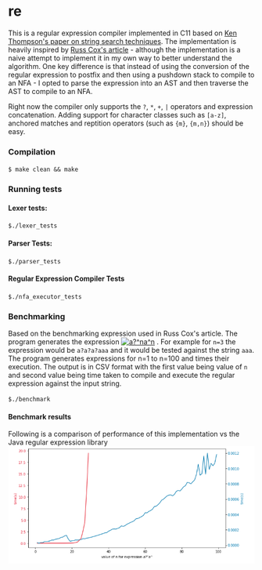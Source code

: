 # re
This is a regular expression compiler implemented in C11 based on [Ken Thompson's paper on string search techniques](https://dl.acm.org/doi/pdf/10.1145/363347.363387).
The implementation is heavily inspired by [Russ Cox's article](https://swtch.com/~rsc/regexp/regexp1.html) -
although the implementation is a naive attempt to implement
it in my own way to better understand the algorithm.
One key difference is that instead of using the conversion of the regular
expression to postfix and then using a pushdown stack to compile to an NFA - I opted to parse the expression into an AST
and then traverse the AST to compile to an NFA.

Right now the compiler only supports the `?`, `*`, `+`, `|` operators and expression concatenation. Adding support for character classes such as `[a-z]`, anchored matches and reptition operators (such as `{m}`, `{m,n}`) should be easy.

### Compilation
`$ make clean && make`

### Running tests

#### Lexer tests:
`$./lexer_tests`

#### Parser Tests:
`$./parser_tests`

#### Regular Expression Compiler Tests
`$./nfa_executor_tests`


### Benchmarking
Based on the benchmarking expression used in Russ Cox's article. The program generates the
expression
<a href="https://www.codecogs.com/eqnedit.php?latex=\inline&space;a?^na^n" target="_blank"><img src="https://latex.codecogs.com/gif.latex?\inline&space;a?^na^n" title="a?^na^n" /></a>
. For example for `n=3` the expression would be `a?a?a?aaa` and it would be tested against the string `aaa`.
The program generates expressions for n=1 to n=100 and times their execution.
The output is in CSV format with the first value being value of `n` and
second value being time taken to compile and execute the regular expression against the input string.

`$./benchmark`


#### Benchmark results
Following is a comparison of performance of this implementation vs the Java regular expression library
![benchmark](https://github.com/abhinav-upadhyay/re/raw/master/benchmark.png)


